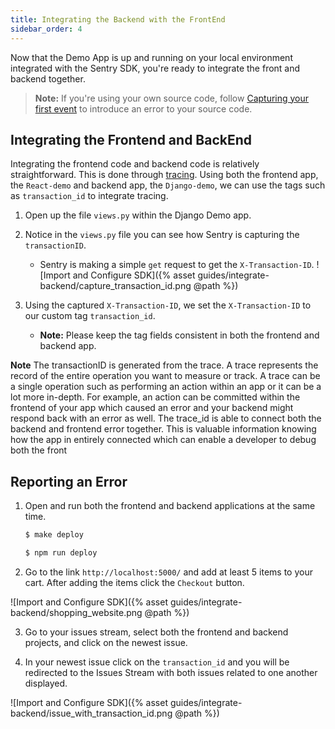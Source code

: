 ```yaml
---
title: Integrating the Backend with the FrontEnd
sidebar_order: 4
---
```


Now that the Demo App is up and running on your local environment integrated with the Sentry SDK, you're ready to integrate the front and backend together.

> **Note:** If you're using your own source code, follow [Capturing your first event](https://docs.sentry.io/error-reporting/quickstart/?platform=python) to introduce an error to your source code.

## Integrating the Frontend and BackEnd

Integrating the frontend code and backend code is relatively straightforward. This is done through [tracing](https://docs.sentry.io/performance/distributed-tracing/). Using both the frontend app, the `React-demo` and backend app, the `Django-demo`, we can use the tags such as `transaction_id` to integrate tracing.

1. Open up the file `views.py` within the Django Demo app.

2. Notice in the `views.py` file you can see how Sentry is capturing the `transactionID`.

   - Sentry is making a simple `get` request to get the `X-Transaction-ID`.
     ![Import and Configure SDK]({% asset guides/integrate-backend/capture_transaction_id.png @path %})

3. Using the captured `X-Transaction-ID`, we set the `X-Transaction-ID` to our custom tag `transaction_id`.

   - **Note:** Please keep the tag fields consistent in both the frontend and backend app.

**Note** The transactionID is generated from the trace. A trace represents the record of the entire operation you want to measure or track. A trace can be a single operation such as performing an action within an app or it can be a lot more in-depth. For example, an action can be committed within the frontend of your app which caused an error and your backend might respond back with an error as well. The trace_id is able to connect both the backend and frontend error together. This is valuable information knowing how the app in entirely connected which can enable a developer to debug both the front

## Reporting an Error

1. Open and run both the frontend and backend applications at the same time.

   ```bash
   $ make deploy
   ```

   ```bash
   $ npm run deploy
   ```

2. Go to the link `http://localhost:5000/` and add at least 5 items to your cart. After adding the items click the `Checkout` button.

![Import and Configure SDK]({% asset guides/integrate-backend/shopping_website.png @path %})

3. Go to your issues stream, select both the frontend and backend projects, and click on the newest issue.

4. In your newest issue click on the `transaction_id` and you will be redirected to the Issues Stream with both issues related to one another displayed.

![Import and Configure SDK]({% asset guides/integrate-backend/issue_with_transaction_id.png @path %})
